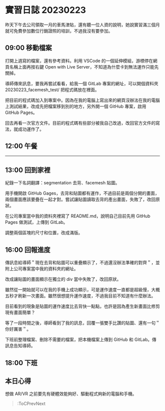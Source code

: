 # 實習日誌 20230223

昨天下午去公司領取一月的車馬津貼，還有聽一位人資的說明，她說實習滿三個月就可免費參加數位行銷證照的培訓，不過我沒有要參加。

## 09:00 移動檔案

打開上週寫的檔案，還有參考資料。利用 VSCode 的一個延伸模組，游標停在網頁名稱上面再按右鍵 Open with Live Server，不知道為什麼卡到無法運作只能先關掉。

導師傳來訊息，要我再嘗試看看，給我一個 GitLab 專案的網址，可以開個資料夾 20230223_facemesh_test/ 把程式碼放在裡面。

把目前的程式碼加入到專案中。因為在我的電腦上寫出來的網頁沒辦法在我的電腦上測試結果，改成先把檔案移到別的地方，另外開一個 GitHub 專案，啟用 GitHub Pages。

回去再看一次官方文件。目前的程式碼有些部分被我自己改過，改回官方文件的寫法，就成功運作了。

## 12:00 午餐

---

## 13:00 回到家裡

紀錄一下名詞翻譯：segmentation 去背、facemesh 貼圖。

用手機開啟 GitHub Gages，去背和貼圖都有運作，不過目前是兩個分開的畫面，兩個畫面應該要疊在一起才對。嘗試讓貼圖讀取去背的產出畫面，失敗了，改回原狀。

在公司專案當中我的資料夾裡寫了 README.md，說明自己目前先用 GitHub Pages 做測試，上傳到 GitLab。

調整兩個區塊的尺寸和位置，改成滿版。

## 16:00 回報進度

傳訊息給導師＂現在去背和貼圖可以重疊顯示了，不過還沒辦法準確的對齊＂，並附上公司專案當中我的資料夾的網址。

改成讓貼圖的畫面顯示在獨立的 div 當中失敗了，改回原狀。

雖然從一開始就可以在我的手機上成功顯示，可是運作速度一直都是超級慢，大概五秒才刷新一次畫面。雖然很想提升運作速度，不過我目前不知道有什麼辦法。

目前看到的現象是貼圖的運作速度比去背快一點點，也許是因為產生新畫面比修剪現有畫面簡單？

等了一段時間之後，導師看到了我的訊息，回覆一張雙手比讚的貼圖、還有一句＂你好厲害＂。

下班前整理檔案、刪除不需要的檔案，把本機檔案上傳到 GitHub 和 GitLab。傳訊息告知導師。

## 18:00 下班

## 本日心得

想做 AR/VR 之前要先有硬體效能夠好、驅動程式夠新的電腦和手機。

> :ToCPrevNext